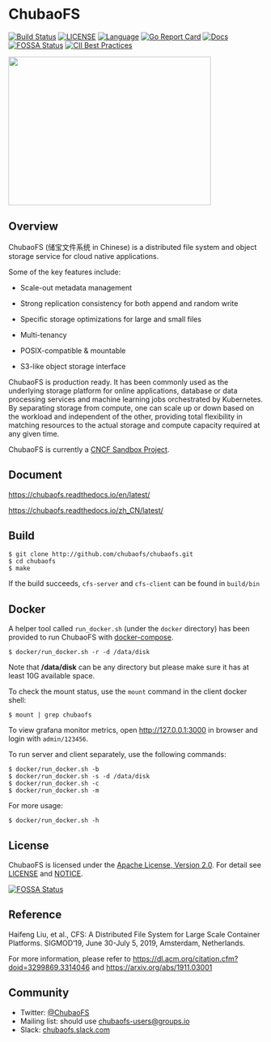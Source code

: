 # ChubaoFS

[![Build Status](https://travis-ci.org/chubaofs/chubaofs.svg?branch=master)](https://travis-ci.org/chubaofs/chubaofs)
[![LICENSE](https://img.shields.io/github/license/chubaofs/chubaofs.svg)](https://github.com/chubaofs/chubaofs/blob/master/LICENSE)
[![Language](https://img.shields.io/badge/Language-Go-blue.svg)](https://golang.org/)
[![Go Report Card](https://goreportcard.com/badge/github.com/chubaofs/chubaofs)](https://goreportcard.com/report/github.com/chubaofs/chubaofs)
[![Docs](https://readthedocs.org/projects/chubaofs/badge/?version=latest)](https://chubaofs.readthedocs.io/en/latest/?badge=latest)
[![FOSSA Status](https://app.fossa.io/api/projects/git%2Bgithub.com%2Fchubaofs%2Fcfs.svg?type=shield)](https://app.fossa.io/projects/git%2Bgithub.com%2Fchubaofs%2Fcfs?ref=badge_shield)
[![CII Best Practices](https://bestpractices.coreinfrastructure.org/projects/2761/badge)](https://bestpractices.coreinfrastructure.org/projects/2761)

<img src="https://user-images.githubusercontent.com/47099843/55525970-bf53d880-56c5-11e9-8c28-55d208859824.png" width="400" height="293" />

## Overview

ChubaoFS (储宝文件系统 in Chinese) is a distributed file system and object storage service for cloud native applications. 

Some of the key features include:

- Scale-out metadata management

- Strong replication consistency for both append and random write

- Specific storage optimizations for large and small files

- Multi-tenancy

- POSIX-compatible & mountable

- S3-like object storage interface

ChubaoFS is production ready. It has been commonly used as the underlying storage platform for online applications, database or data processing services and machine learning jobs orchestrated by Kubernetes. 
By separating storage from compute, one can scale up or down based on the workload and independent of the other, providing total flexibility in matching resources to the actual storage and compute capacity required at any given time.

ChubaoFS is currently a [CNCF Sandbox Project](https://www.cncf.io/sandbox-projects/).

## Document

https://chubaofs.readthedocs.io/en/latest/

https://chubaofs.readthedocs.io/zh_CN/latest/

## Build


```
$ git clone http://github.com/chubaofs/chubaofs.git
$ cd chubaofs
$ make
```

If the build succeeds, `cfs-server` and `cfs-client` can be found in `build/bin`

## Docker

A helper tool called `run_docker.sh` (under the `docker` directory) has been provided to run ChubaoFS with [docker-compose](https://docs.docker.com/compose/).


```
$ docker/run_docker.sh -r -d /data/disk
```

Note that **/data/disk** can be any directory but please make sure it has at least 10G available space. 


To check the mount status, use the `mount` command in the client docker shell:

```
$ mount | grep chubaofs
```


To view grafana monitor metrics, open http://127.0.0.1:3000 in browser and login with `admin/123456`.
 
To run server and client separately, use the following commands:

```
$ docker/run_docker.sh -b
$ docker/run_docker.sh -s -d /data/disk
$ docker/run_docker.sh -c
$ docker/run_docker.sh -m
```

For more usage:

```
$ docker/run_docker.sh -h
```

## License

ChubaoFS is licensed under the [Apache License, Version 2.0](http://www.apache.org/licenses/LICENSE-2.0).
For detail see [LICENSE](LICENSE) and [NOTICE](NOTICE).

[![FOSSA Status](https://app.fossa.io/api/projects/git%2Bgithub.com%2Fchubaofs%2Fcfs.svg?type=large)](https://app.fossa.io/projects/git%2Bgithub.com%2Fchubaofs%2Fcfs?ref=badge_large)

## Reference

Haifeng Liu, et al., CFS: A Distributed File System for Large Scale Container Platforms. SIGMOD‘19, June 30-July 5, 2019, Amsterdam, Netherlands. 

For more information, please refer to https://dl.acm.org/citation.cfm?doid=3299869.3314046 and https://arxiv.org/abs/1911.03001

## Community

- Twitter: [@ChubaoFS](https://twitter.com/ChubaoFS)
- Mailing list: should use chubaofs-users@groups.io
- Slack: [chubaofs.slack.com](https://chubaofs.slack.com/)
